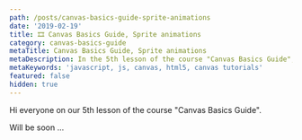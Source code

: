 ```yaml
---
path: /posts/canvas-basics-guide-sprite-animations
date: '2019-02-19'
title: 🎞 Canvas Basics Guide, Sprite animations
category: canvas-basics-guide
metaTitle: Canvas Basics Guide, Sprite animations
metaDescription: In the 5th lesson of the course "Canvas Basics Guide", we'll create some sprite animation using canvas, html5
metaKeywords: 'javascript, js, canvas, html5, canvas tutorials'
featured: false
hidden: true
---
```


Hi everyone on our 5th lesson of the course "Canvas Basics Guide".

Will be soon ...
